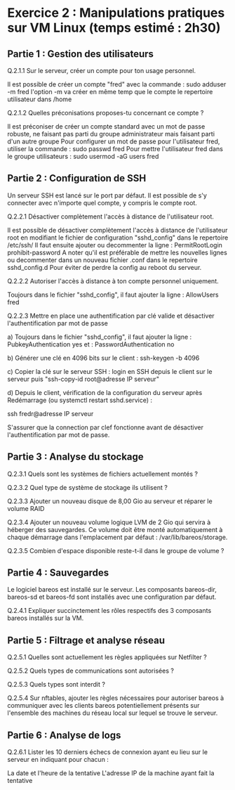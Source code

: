 # Exercice 2 : Manipulations pratiques sur VM Linux (temps estimé : 2h30)


## Partie 1 : Gestion des utilisateurs

Q.2.1.1 Sur le serveur, créer un compte pour ton usage personnel.

Il est possible de créer un compte "fred" avec la commande : sudo adduser -m fred
l'option -m va créer en même temp que le compte le repertoire utilisateur dans /home

Q.2.1.2 Quelles préconisations proposes-tu concernant ce compte ?

Il est préconiser de créer un compte standard avec un mot de passe robuste, ne faisant pas parti du groupe administrateur mais faisant parti d'un autre groupe
Pour configurer un mot de passe pour l'utilisateur fred, utiliser la commande : sudo passwd fred
Pour mettre l'utilisateur fred dans le groupe utilisateurs : sudo usermod -aG users fred


## Partie 2 : Configuration de SSH

Un serveur SSH est lancé sur le port par défaut.
Il est possible de s'y connecter avec n'importe quel compte, y compris le compte root.

Q.2.2.1 Désactiver complètement l'accès à distance de l'utilisateur root.

Il est possible de désactiver complètement l'accès à distance de l'utilisateur root en modifiant le fichier de configuration "sshd_config" dans le repertoire /etc/ssh/
Il faut ensuite ajouter ou decommenter la ligne : PermitRootLogin prohibit-password
A noter qu'il est préférable de mettre les nouvelles lignes ou decommenter dans un nouveau fichier .conf dans le repertoire sshd_config.d
Pour éviter de perdre la config au reboot du serveur.

Q.2.2.2 Autoriser l'accès à distance à ton compte personnel uniquement.

Toujours dans le fichier "sshd_config", il faut ajouter la ligne : AllowUsers fred


Q.2.2.3 Mettre en place une authentification par clé valide et désactiver l'authentification par mot de passe


a) Toujours dans le fichier "sshd_config", il faut ajouter la ligne : PubkeyAuthentication yes
et : PasswordAuthentication no

b) Générer une clé en 4096 bits sur le client : ssh-keygen -b 4096

c) Copier la clé sur le serveur SSH : login en SSH depuis le client sur le serveur puis "ssh-copy-id root@adresse IP serveur"

d) Depuis le client, vérification de la configuration du serveur après Redémarrage (ou systemctl restart sshd.service) :

ssh fredr@adresse IP serveur

S'assurer que la connection par clef fonctionne avant de désactiver l'authentification par mot de passe.


## Partie 3 : Analyse du stockage

Q.2.3.1 Quels sont les systèmes de fichiers actuellement montés ?

Q.2.3.2 Quel type de système de stockage ils utilisent ?

Q.2.3.3 Ajouter un nouveau disque de 8,00 Gio au serveur et réparer le volume RAID

Q.2.3.4 Ajouter un nouveau volume logique LVM de 2 Gio qui servira à héberger des sauvegardes. Ce volume doit être monté automatiquement à chaque démarrage dans l'emplacement par défaut : /var/lib/bareos/storage.

Q.2.3.5 Combien d'espace disponible reste-t-il dans le groupe de volume ?

## Partie 4 : Sauvegardes

Le logiciel bareos est installé sur le serveur.
Les composants bareos-dir, bareos-sd et bareos-fd sont installés avec une configuration par défaut.

Q.2.4.1 Expliquer succinctement les rôles respectifs des 3 composants bareos installés sur la VM.

## Partie 5 : Filtrage et analyse réseau

Q.2.5.1 Quelles sont actuellement les règles appliquées sur Netfilter ?

Q.2.5.2 Quels types de communications sont autorisées ?

Q.2.5.3 Quels types sont interdit ?

Q.2.5.4 Sur nftables, ajouter les règles nécessaires pour autoriser bareos à communiquer avec les clients bareos potentiellement présents sur l'ensemble des machines du réseau local sur lequel se trouve le serveur.


## Partie 6 : Analyse de logs

Q.2.6.1 Lister les 10 derniers échecs de connexion ayant eu lieu sur le serveur en indiquant pour chacun :

  La date et l'heure de la tentative
  L'adresse IP de la machine ayant fait la tentative



